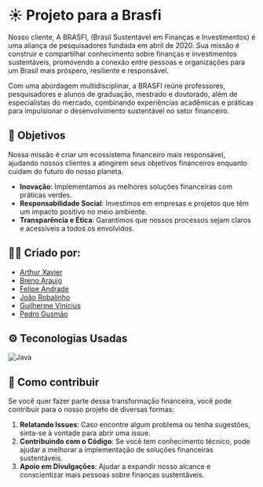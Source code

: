 
# ☀️ Projeto para a Brasfi

Nosso cliente, A BRASFI, (Brasil Sustentável em Finanças e Investimentos) é uma aliança de pesquisadores fundada em abril de 2020. Sua missão é construir e compartilhar conhecimento sobre finanças e investimentos sustentáveis, promovendo a conexão entre pessoas e organizações para um Brasil mais próspero, resiliente e responsável.

Com uma abordagem multidisciplinar, a BRASFI reúne professores, pesquisadores e alunos de graduação, mestrado e doutorado, além de especialistas do mercado, combinando experiências acadêmicas e práticas para impulsionar o desenvolvimento sustentável no setor financeiro.

## 🌱 Objetivos

Nossa missão é criar um ecossistema financeiro mais responsável, ajudando nossos clientes a atingirem seus objetivos financeiros enquanto cuidam do futuro do nosso planeta.

- **Inovação**: Implementamos as melhores soluções financeiras com práticas verdes.
- **Responsabilidade Social**: Investimos em empresas e projetos que têm um impacto positivo no meio ambiente.
- **Transparência e Ética**: Garantimos que nossos processos sejam claros e acessíveis a todos os envolvidos.

## 🙋‍♂️ Criado por:

- [Arthur Xavier](https://github.com/arthurxavi)
- [Breno Araujo](https://github.com/Breno12334)
- [Felipe Andrade](https://github.com/felipeandrader)
- [João Robalinho](https://github.com/JRobalinho)
- [Guilherme Vinicius](https://github.com/GuilhermeRangel1)
- [Pedro Gusmão](https://github.com/pedroguswander)


## ⚙️ Teconologias Usadas

![Java](https://img.shields.io/badge/Java-ED8B00?style=for-the-badge&logo=java&logoColor=white)


## 🔧 Como contribuir

Se você quer fazer parte dessa transformação financeira, você pode contribuir para o nosso projeto de diversas formas:

1. **Relatando Issues**: Caso encontre algum problema ou tenha sugestões, sinta-se à vontade para abrir uma issue.
2. **Contribuindo com o Código**: Se você tem conhecimento técnico, pode ajudar a melhorar a implementação de soluções financeiras sustentáveis.
3. **Apoio em Divulgações**: Ajudar a expandir nosso alcance e conscientizar mais pessoas sobre finanças sustentáveis.


